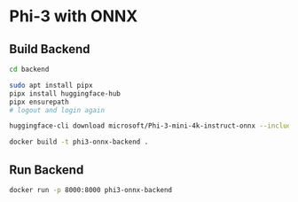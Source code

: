 # Phi-3 with ONNX

## Build Backend

```bash
cd backend

sudo apt install pipx
pipx install huggingface-hub
pipx ensurepath
# logout and login again

huggingface-cli download microsoft/Phi-3-mini-4k-instruct-onnx --include cpu_and_mobile/cpu-int4-rtn-block-32-acc-level-4/* --local-dir .

docker build -t phi3-onnx-backend .
```

## Run Backend

```bash
docker run -p 8000:8000 phi3-onnx-backend
```

